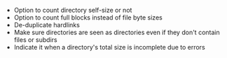 - Option to count directory self-size or not
- Option to count full blocks instead of file byte sizes
- De-duplicate hardlinks
- Make sure directories are seen as directories even if they don't contain files or subdirs
- Indicate it when a directory's total size is incomplete due to errors

